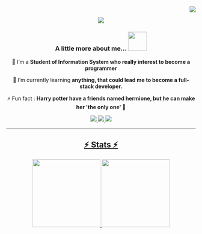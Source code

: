 <img align="right" src="https://visitor-badge.laobi.icu/badge?page_id=dindafarras.dindafarras" />

<h2 align="center">  
  <img src="https://readme-typing-svg.herokuapp.com/?font=Righteous&size=35&center=true&vCenter=true&width=500&height=70&duration=4000&lines=Hi+There!+👋;+I'm+Dinda+Farras!;" /> 
  </h2>

<h3 align="center">A little more about me... <img src="https://media.giphy.com/media/mGcNjsfWAjY5AEZNw6/giphy.gif" width="50"> </h3>

<div align="center">
  
👀 I’m a **Student of Information System who really interest to become a programmer**
  
🌱 I’m currently learning **anything, that could lead me to become a full-stack developer.**

⚡ Fun fact : **Harry potter have a friends named hermione, but he can make her 'the only one' 🥲**

</div>

<div align="center"> 
  <a href="mailto:dindafarrasg@gmail.com">
    <img src="https://img.shields.io/badge/Gmail-333333?style=for-the-badge&logo=gmail&logoColor=red" />
  </a>
  <a href="https://www.linkedin.com/in/dinda-farras-ghinannafsi-00a22a218/" target="_blank">
    <img src="https://img.shields.io/badge/LinkedIn-0077B5?style=for-the-badge&logo=linkedin&logoColor=white" target="_blank" />
  </a>
  <a href="https://www.instagram.com/nda.fg/" target="_blank">
     <img src="https://img.shields.io/badge/Instagram-E4405F?style=for-the-badge&logo=instagram&logoColor=white" target="_blank" /> <!-- sqlite, safari, google-chrome are other good icon options -->
</div>

<hr>

<h2 align="center">⚡ Stats ⚡</h2>
<div align=center>
    <a href="https://github.com/dindafarras">
  <img height="180em" src="https://github-readme-stats-eight-theta.vercel.app/api?username=dindafarras&show_icons=true&theme=algolia&include_all_commits=true&count_private=true"/>
  <img height="180em" src="https://github-readme-stats-eight-theta.vercel.app/api/top-langs/?username=dindafarras&layout=compact&layout=compact&theme=algolia"/>
</a>
</div>

